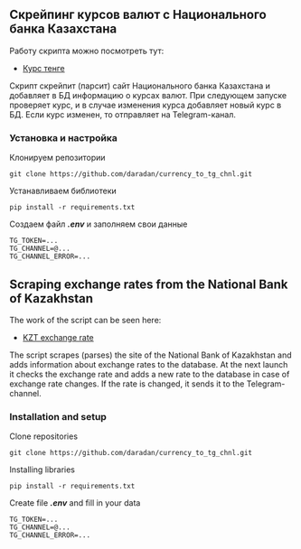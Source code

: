 ## Скрейпинг курсов валют с Национального банка Казахстана
Работу скрипта можно посмотреть тут:
- [Курс тенге](https://t.me/kursKZT)

Скрипт скрейпит (парсит) сайт Национального банка Казахстана и добавляет в БД информацию о курсах валют. При следующем запуске проверяет курс, и в случае изменения курса добавляет новый курс в БД. Если курс изменен, то отправляет на Telegram-канал.

### Установка и настройка
Клонируем репозитории
```
git clone https://github.com/daradan/currency_to_tg_chnl.git
```
Устанавливаем библиотеки
```
pip install -r requirements.txt
```
Создаем файл ___.env___ и заполняем свои данные
```
TG_TOKEN=...
TG_CHANNEL=@...
TG_CHANNEL_ERROR=...
```

## Scraping exchange rates from the National Bank of Kazakhstan
The work of the script can be seen here:
- [KZT exchange rate](https://t.me/kursKZT)

The script scrapes (parses) the site of the National Bank of Kazakhstan and adds information about exchange rates to the database. At the next launch it checks the exchange rate and adds a new rate to the database in case of exchange rate changes. If the rate is changed, it sends it to the Telegram-channel.

### Installation and setup
Clone repositories
```
git clone https://github.com/daradan/currency_to_tg_chnl.git
```
Installing libraries
```
pip install -r requirements.txt
```
Create file ___.env___ and fill in your data
```
TG_TOKEN=...
TG_CHANNEL=@...
TG_CHANNEL_ERROR=...
```
